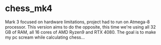 # chess_mk4

Mark 3 focused on hardware limitations, project had to run on Atmega-8 processor. This version aims to do the opposite, this time we're using all 32 GB of RAM, all 16 cores of AMD Ryzen9 and RTX 4080. The goal is to make my pc scream while calculating chess... 
